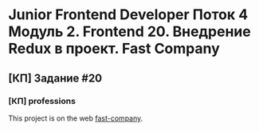 # Junior Frontend Developer Поток 4 Модуль 2. Frontend 20. Внедрение Redux в проект. Fast Company

## [КП] Задание #20
### [КП] professions

This project is on the web [fast-company](http://fast-company.stael.ru/).
